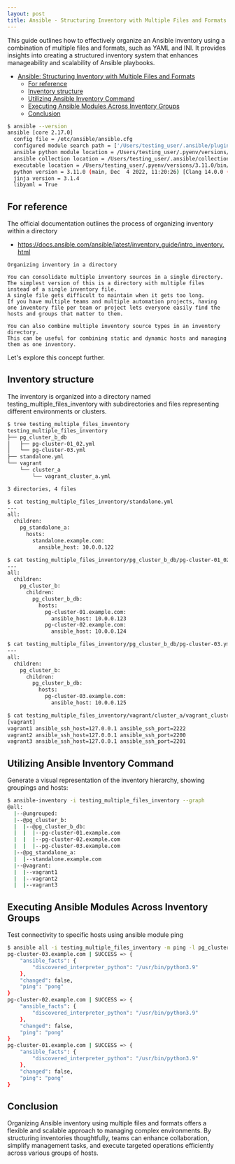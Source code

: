 ```yaml
---
layout: post
title: Ansible - Structuring Inventory with Multiple Files and Formats
---
```


This guide outlines how to effectively organize an Ansible inventory using a combination of multiple files and formats, such as YAML and INI. It provides insights into creating a structured inventory system that enhances manageability and scalability of Ansible playbooks.

- [Ansible: Structuring Inventory with Multiple Files and Formats](#ansible-structuring-inventory-with-multiple-files-and-formats)
    - [For reference](#for-reference)
    - [Inventory structure](#inventory-structure)
    - [Utilizing Ansible Inventory Command](#utilizing-ansible-inventory-command)
    - [Executing Ansible Modules Across Inventory Groups](#executing-ansible-modules-across-inventory-groups)
    - [Conclusion](#conclusion)

```bash
$ ansible --version
ansible [core 2.17.0]
  config file = /etc/ansible/ansible.cfg
  configured module search path = ['/Users/testing_user/.ansible/plugins/modules', '/usr/share/ansible/plugins/modules']
  ansible python module location = /Users/testing_user/.pyenv/versions/3.11.0/lib/python3.11/site-packages/ansible
  ansible collection location = /Users/testing_user/.ansible/collections:/usr/share/ansible/collections
  executable location = /Users/testing_user/.pyenv/versions/3.11.0/bin/ansible
  python version = 3.11.0 (main, Dec  4 2022, 11:20:26) [Clang 14.0.0 (clang-1400.0.29.202)] (/Users/testing_user/.pyenv/versions/3.11.0/bin/python3.11)
  jinja version = 3.1.4
  libyaml = True
```

## For reference

The official documentation outlines the process of organizing inventory within a directory

* https://docs.ansible.com/ansible/latest/inventory_guide/intro_inventory.html

```doc
Organizing inventory in a directory

You can consolidate multiple inventory sources in a single directory. 
The simplest version of this is a directory with multiple files instead of a single inventory file. 
A single file gets difficult to maintain when it gets too long. 
If you have multiple teams and multiple automation projects, having one inventory file per team or project lets everyone easily find the hosts and groups that matter to them.

You can also combine multiple inventory source types in an inventory directory. 
This can be useful for combining static and dynamic hosts and managing them as one inventory. 
```

Let's explore this concept further.

## Inventory structure

The inventory is organized into a directory named testing_multiple_files_inventory with subdirectories and files representing different environments or clusters.

```bash
$ tree testing_multiple_files_inventory 
testing_multiple_files_inventory
├── pg_cluster_b_db
│   ├── pg-cluster-01_02.yml
│   └── pg-cluster-03.yml
├── standalone.yml
└── vagrant
    └── cluster_a
        └── vagrant_cluster_a.yml

3 directories, 4 files

$ cat testing_multiple_files_inventory/standalone.yml
---
all:
  children:
    pg_standalone_a:
      hosts:
        standalone.example.com:
          ansible_host: 10.0.0.122

$ cat testing_multiple_files_inventory/pg_cluster_b_db/pg-cluster-01_02.yml 
---
all:
  children:
    pg_cluster_b:
      children:
        pg_cluster_b_db:
          hosts:
            pg-cluster-01.example.com:
              ansible_host: 10.0.0.123
            pg-cluster-02.example.com:
              ansible_host: 10.0.0.124

$ cat testing_multiple_files_inventory/pg_cluster_b_db/pg-cluster-03.yml   
---
all:
  children:
    pg_cluster_b:
      children:
        pg_cluster_b_db:
          hosts:
            pg-cluster-03.example.com:
              ansible_host: 10.0.0.125

$ cat testing_multiple_files_inventory/vagrant/cluster_a/vagrant_cluster_a.yml 
[vagrant]
vagrant1 ansible_ssh_host=127.0.0.1 ansible_ssh_port=2222
vagrant2 ansible_ssh_host=127.0.0.1 ansible_ssh_port=2200
vagrant3 ansible_ssh_host=127.0.0.1 ansible_ssh_port=2201
```

## Utilizing Ansible Inventory Command

Generate a visual representation of the inventory hierarchy, showing groupings and hosts:

```bash
$ ansible-inventory -i testing_multiple_files_inventory --graph
@all:
  |--@ungrouped:
  |--@pg_cluster_b:
  |  |--@pg_cluster_b_db:
  |  |  |--pg-cluster-01.example.com
  |  |  |--pg-cluster-02.example.com
  |  |  |--pg-cluster-03.example.com
  |--@pg_standalone_a:
  |  |--standalone.example.com
  |--@vagrant:
  |  |--vagrant1
  |  |--vagrant2
  |  |--vagrant3
```

## Executing Ansible Modules Across Inventory Groups

Test connectivity to specific hosts using ansible module ping

```bash
$ ansible all -i testing_multiple_files_inventory -m ping -l pg_cluster_b
pg-cluster-03.example.com | SUCCESS => {
    "ansible_facts": {
        "discovered_interpreter_python": "/usr/bin/python3.9"
    },
    "changed": false,
    "ping": "pong"
}
pg-cluster-02.example.com | SUCCESS => {
    "ansible_facts": {
        "discovered_interpreter_python": "/usr/bin/python3.9"
    },
    "changed": false,
    "ping": "pong"
}
pg-cluster-01.example.com | SUCCESS => {
    "ansible_facts": {
        "discovered_interpreter_python": "/usr/bin/python3.9"
    },
    "changed": false,
    "ping": "pong"
}
```

## Conclusion

Organizing Ansible inventory using multiple files and formats offers a flexible and scalable approach to managing complex environments. By structuring inventories thoughtfully, teams can enhance collaboration, simplify management tasks, and execute targeted operations efficiently across various groups of hosts.
